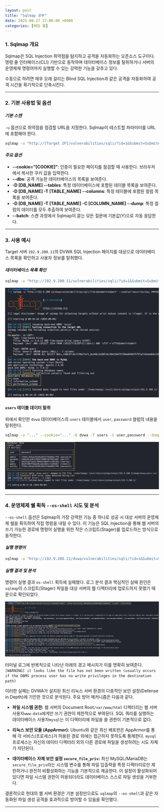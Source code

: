 ```yaml
---
layout: post
title: "Sqlmap 공부"
date: 2025-08-27 17:00:00 +0900
categories: [해킹 툴]
---
```


### 1. Sqlmap 개요

Sqlmap은 SQL Injection 취약점을 탐지하고 공격을 자동화하는 오픈소스 도구이다. 명령 줄 인터페이스(CLI) 기반으로 동작하며 데이터베이스 정보를 탈취하거나 서버의 운영체제 명령어까지 실행할 수 있는 강력한 기능을 갖추고 있다.

수동으로 하려면 매우 오래 걸리는 Blind SQL Injection과 같은 공격을 자동화하여 공격 시간을 획기적으로 단축시킨다.

---

### 2. 기본 사용법 및 옵션

#### ***기본 스캔***
`-u` 옵션으로 취약점을 점검할 URL을 지정한다. Sqlmap이 테스트할 파라미터를 URL에 포함해야 한다.
```bash
sqlmap -u "http://[Target IP]/vulnerabilities/sqli/?id=1&Submit=Submit#"
```

#### ***주요 옵션***
*   **--cookie="[COOKIE]"**: 인증이 필요한 페이지를 점검할 때 사용한다. 브라우저에서 복사한 쿠키 값을 입력한다.
*   **--dbs**: 공격 가능한 데이터베이스의 목록을 보여준다.
*   **-D [DB_NAME] --tables**: 특정 데이터베이스에 포함된 테이블 목록을 보여준다.
*   **-D [DB_NAME] -T [TABLE_NAME] --columns**: 특정 테이블에 포함된 컬럼 목록을 보여준다.
*   **-D [DB_NAME] -T [TABLE_NAME] -C [COLUMN_NAME] --dump**: 특정 컬럼의 데이터를 모두 추출하여 보여준다.
*   **--batch**: 스캔 과정에서 Sqlmap이 묻는 모든 질문에 기본값(Y)으로 자동 응답한다.

---

### 3. 사용 예시

Target 서버 `192.9.200.11`의 DVWA SQL Injection 페이지를 대상으로 데이터베이스 목록을 확인하고 사용자 정보를 탈취했다.

#### ***데이터베이스 목록 확인***
```bash
sqlmap -u "http://192.9.200.11/vulnerabilities/sqli/?id=1&Submit=Submit#" --cookie="security=low; PHPSESSID=..." --dbs
```
   ![SqlmapDbs](/assets/images/Sql_1.png)

#### **`users` 테이블 데이터 탈취**
위에서 확인한 `dvwa` 데이터베이스의 `users` 테이블에서 `user`, `password` 컬럼의 내용을 탈취한다.
```bash
sqlmap -u "..." --cookie="..." -D dvwa -T users -C user,password --dump
```
   ![SqlmapDump](/assets/images/Sql_2.png)

---

### 4. 운영체제 쉘 획득 `--os-shell` 시도 및 분석

`--os-shell` 옵션은 Sqlmap의 가장 강력한 기능 중 하나로 성공 시 대상 서버의 운영체제 쉘을 획득하여 직접 명령을 내릴 수 있다. 이 기능은 SQL Injection을 통해 웹 서버의 쓰기 가능한 경로에 명령어 실행을 위한 작은 스크립트(Stager)를 업로드하는 방식으로 동작한다.

#### ***실행 명령어***
```bash
sqlmap -u "http://192.9.200.11/dvwa/vulnerabilities/sqli/?id=1&Submit=Submit" --cookie="..." --os-shell
```

#### ***실행 결과 및 분석***
명령어 실행 결과 `os-shell` 획득에 실패했다. 로그 분석 결과 핵심적인 실패 원인은 `sqlmap`이 스크립트(Stager) 파일을 대상 서버의 웹 디렉터리에 업로드하지 못했기 때문으로 확인되었다.

   ![SqlmapOshellFail](/assets/images/Sql_3.png)

터미널 로그에 반복적으로 나타난 아래의 경고 메시지가 이를 명확히 보여준다.
`[WARNING] it looks like the file has not been written (usually occurs if the DBMS process user has no write privileges in the destination path)`

이러한 실패는 DVWA가 설치된 최신 리눅스 서버 환경의 다층적인 보안 설정(Defense in Depth)에 기인한 것으로 분석된다. 주요 방어 메커니즘은 다음과 같다.

*   **파일 시스템 권한:** 웹 서버의 Document Root`/var/www/html` 디렉터리는 웹 서버 사용자`www-data`에게만 쓰기 권한이 제한적으로 부여된다. SQL 쿼리를 실행하는 데이터베이스 사용자`mysql`는 이 디렉터리에 파일을 쓸 권한이 기본적으로 없다.

*   **리눅스 보안 모듈 (AppArmor):** Ubuntu와 같은 최신 배포판은 AppArmor를 통해 각 서비스(프로세스)가 허용된 경로 외에는 접근하지 못하도록 통제한다. `mysql` 프로세스는 자신의 데이터 디렉터리 외의 다른 경로에 파일을 생성하려는 시도 자체가 차단된다.

*   **데이터베이스 자체 보안 설정 `secure_file_priv`:** 최신 MySQL/MariaDB는 `secure_file_priv`라는 시스템 변수를 통해 파일 입출력을 특정 디렉터리로만 제한하거나 완전히 비활성화하는 기능을 기본적으로 제공한다. 이 설정이 활성화되어 있다면 파일 시스템 권한이 허용되더라도 데이터베이스 스스로 파일 생성을 거부한다.

결론적으로 현대의 웹 서버 환경은 기본 설정만으로도 `sqlmap`의 `--os-shell`과 같은 자동화된 파일 생성 공격을 효과적으로 방어할 수 있음을 확인했다.

<hr class="short-rule">